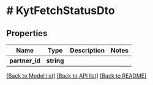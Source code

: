 # # KytFetchStatusDto

## Properties

Name | Type | Description | Notes
------------ | ------------- | ------------- | -------------
**partner_id** | **string** |  |

[[Back to Model list]](../../README.md#models) [[Back to API list]](../../README.md#endpoints) [[Back to README]](../../README.md)
